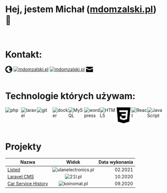 # Hej, jestem Michał ([mdomzalski.pl][website]) 👋
<br/>

# Kontakt:

[<img align="center" alt="mdomzalski.pl" width="22px" fill="#3295FE" src="https://raw.githubusercontent.com/iconic/open-iconic/master/svg/globe.svg" />][website] 
[<img align="center" alt="mdomzalski.pl" width="22px" src="https://cdn.jsdelivr.net/npm/simple-icons@v3/icons/linkedin.svg" />][linkedin]
[<img align="center" style="fill:" alt="mdomzalski.pl" width="22px" src="https://cdn.jsdelivr.net/npm/simple-icons@v3/icons/facebook.svg" />][facebook]
[<img align="center" style="fill:" alt="mdomzalski.pl" width="22px" src="https://raw.githubusercontent.com/iconic/open-iconic/master/svg/envelope-closed.svg" />][mail]
<br/>
<br/>

# Technologie których używam:

<img align="left" alt="php" width="50px" src="https://raw.githubusercontent.com/simple-icons/simple-icons/6577913ec350eb5346584294e801f79f9e8e9aaf/icons/php.svg" />
<img align="left" alt="laravel" width="50px" src="https://raw.githubusercontent.com/simple-icons/simple-icons/6577913ec350eb5346584294e801f79f9e8e9aaf/icons/laravel.svg" />
<img align="left" alt="git" width="50px" src="https://raw.githubusercontent.com/simple-icons/simple-icons/6577913ec350eb5346584294e801f79f9e8e9aaf/icons/git.svg" />
<img align="left" alt="docker" width="50px" src="https://raw.githubusercontent.com/simple-icons/simple-icons/6577913ec350eb5346584294e801f79f9e8e9aaf/icons/docker.svg" />
<img align="left" alt="MySQL" width="50px" src="https://raw.githubusercontent.com/simple-icons/simple-icons/6577913ec350eb5346584294e801f79f9e8e9aaf/icons/mysql.svg" />
<img align="left" alt="wordpress" width="50px" src="https://raw.githubusercontent.com/simple-icons/simple-icons/6577913ec350eb5346584294e801f79f9e8e9aaf/icons/wordpress.svg" />
<img align="left" alt="HTML5" width="50px" src="https://raw.githubusercontent.com/simple-icons/simple-icons/6577913ec350eb5346584294e801f79f9e8e9aaf/icons/html5.svg" />
<img align="left" alt="CSS3" width="50px" src="https://raw.githubusercontent.com/simple-icons/simple-icons/6577913ec350eb5346584294e801f79f9e8e9aaf/icons/css3.svg" />
<img align="left" alt="React" width="50px" src="https://raw.githubusercontent.com/simple-icons/simple-icons/6577913ec350eb5346584294e801f79f9e8e9aaf/icons/react.svg" />
<img align="left" alt="JavaScript" width="50px" src="https://raw.githubusercontent.com/simple-icons/simple-icons/6577913ec350eb5346584294e801f79f9e8e9aaf/icons/javascript.svg" />
<br/>
<br/>
<br/>
<br/>


# Projekty

| Nazwa | Widok | Data wykonania |
| ------------- |:-------------:| -------------:| 
| [Listed](https://listed.mdomzalski.pl) | ![ulanelectronics.pl](https://cdn.shortpixel.ai/client/q_glossy,ret_img,w_768/https://mdomzalski.pl/wp-content/uploads/2021/05/listed-768x373.jpg) | 02.2021
| [Laravel CMS](https://laravelcms.mdomzalski.pl) | ![21l.pl](https://cdn.shortpixel.ai/client/q_glossy,ret_img,w_768/https://mdomzalski.pl/wp-content/uploads/2021/05/laravel-cms-768x374.jpg) | 10.2020
| [Car Service History](https://car-service-history.mdomzalski.pl) | ![koinomat.pl](https://cdn.shortpixel.ai/client/q_glossy,ret_img,w_768/https://mdomzalski.pl/wp-content/uploads/2021/05/2021-04-03-23.38.15-car-service-history.mdomzalski.pl-913bc5cb209e-768x370.jpg) | 09.2020

[website]: https://mdomzalski.pl
[linkedin]: https://linkedin.com/in/codeSTACKr
[facebook]: https://www.facebook.com/profile.php?id=100012972611948
[mail]: mailto:kontakt@mdomzalski.pl